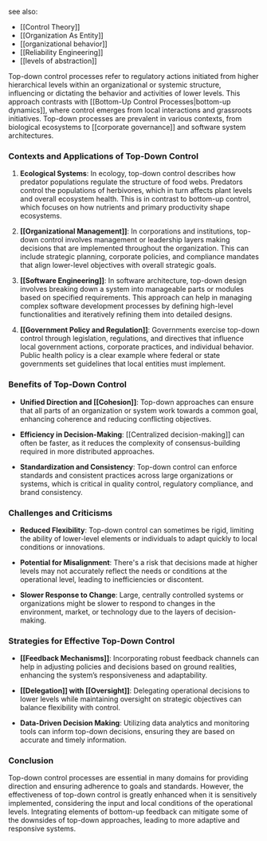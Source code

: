 see also:
- [[Control Theory]]
- [[Organization As Entity]]
- [[organizational behavior]]
- [[Reliability Engineering]]
- [[levels of abstraction]]

Top-down control processes refer to regulatory actions initiated from higher hierarchical levels within an organizational or systemic structure, influencing or dictating the behavior and activities of lower levels. This approach contrasts with [[Bottom-Up Control Processes|bottom-up dynamics]], where control emerges from local interactions and grassroots initiatives. Top-down processes are prevalent in various contexts, from biological ecosystems to [[corporate governance]] and software system architectures.

### Contexts and Applications of Top-Down Control

1. **Ecological Systems**: In ecology, top-down control describes how predator populations regulate the structure of food webs. Predators control the populations of herbivores, which in turn affects plant levels and overall ecosystem health. This is in contrast to bottom-up control, which focuses on how nutrients and primary productivity shape ecosystems.

2. **[[Organizational Management]]**: In corporations and institutions, top-down control involves management or leadership layers making decisions that are implemented throughout the organization. This can include strategic planning, corporate policies, and compliance mandates that align lower-level objectives with overall strategic goals.

3. **[[Software Engineering]]**: In software architecture, top-down design involves breaking down a system into manageable parts or modules based on specified requirements. This approach can help in managing complex software development processes by defining high-level functionalities and iteratively refining them into detailed designs.

4. **[[Government Policy and Regulation]]**: Governments exercise top-down control through legislation, regulations, and directives that influence local government actions, corporate practices, and individual behavior. Public health policy is a clear example where federal or state governments set guidelines that local entities must implement.

### Benefits of Top-Down Control

- **Unified Direction and [[Cohesion]]**: Top-down approaches can ensure that all parts of an organization or system work towards a common goal, enhancing coherence and reducing conflicting objectives.
  
- **Efficiency in Decision-Making**: [[Centralized decision-making]] can often be faster, as it reduces the complexity of consensus-building required in more distributed approaches.

- **Standardization and Consistency**: Top-down control can enforce standards and consistent practices across large organizations or systems, which is critical in quality control, regulatory compliance, and brand consistency.

### Challenges and Criticisms

- **Reduced Flexibility**: Top-down control can sometimes be rigid, limiting the ability of lower-level elements or individuals to adapt quickly to local conditions or innovations.

- **Potential for Misalignment**: There's a risk that decisions made at higher levels may not accurately reflect the needs or conditions at the operational level, leading to inefficiencies or discontent.

- **Slower Response to Change**: Large, centrally controlled systems or organizations might be slower to respond to changes in the environment, market, or technology due to the layers of decision-making.

### Strategies for Effective Top-Down Control

- **[[Feedback Mechanisms]]**: Incorporating robust feedback channels can help in adjusting policies and decisions based on ground realities, enhancing the system’s responsiveness and adaptability.

- **[[Delegation]] with [[Oversight]]**: Delegating operational decisions to lower levels while maintaining oversight on strategic objectives can balance flexibility with control.

- **Data-Driven Decision Making**: Utilizing data analytics and monitoring tools can inform top-down decisions, ensuring they are based on accurate and timely information.

### Conclusion

Top-down control processes are essential in many domains for providing direction and ensuring adherence to goals and standards. However, the effectiveness of top-down control is greatly enhanced when it is sensitively implemented, considering the input and local conditions of the operational levels. Integrating elements of bottom-up feedback can mitigate some of the downsides of top-down approaches, leading to more adaptive and responsive systems.